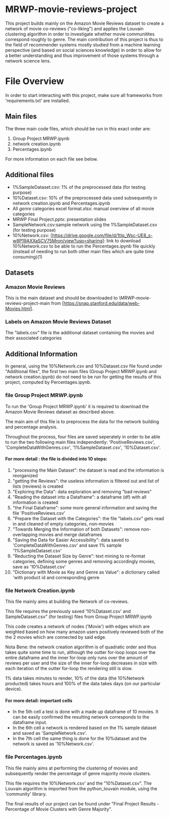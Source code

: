 # MRWP-movie-reviews-project
This project builds mainly on the Amazon Movie Reviews dataset to create a network of movie co-reviews ("co-liking") and applies the Louvain clustering algorithm in order to investigate whether movie communitites correspond roughly to genre. 
The main contribution of this project is thus to the field of recommender systems mostly studied from a machine learning perspective (and based on social sciences knowledge) in order to allow for a better understanding and thus improvement of those systems through a network science lens.

# File Overview
In order to start interacting with this project, make sure all frameworks from 'requirements.txt' are installed. 

## Main files
The three main code files, which should be run in this exact order are: 
1. Group Project MRWP.ipynb
2. network creation.ipynb
3. Percentages.ipynb

For more information on each file see below.

## Additional files
- 1%SampleDataset.csv: 1% of the preprocessed data (for testing purpose)
- 10%Dataset.csv: 10% of the preprocessed data used subsequently in network creation.ipynb and Percentages.ipynb
- All _genre_ categories excel format.xlsx: manual overview of all movie categories
- MRWP Final Project.pptx: presentation slides
- SampleNetwork.csv:sample network using the 1%SampleDataset.csv (for testing purpose)
- 10%Network.csv: [https://drive.google.com/file/d/1tlq_Wsc-UE8_s-w8P19AXXaSCV75Mron/view?usp=sharing]: link to download 10%Network.csv to be able to run the Percentages.ipynb file quickly (instead of needing to run both other main files which are quite time consuming)(1)

## Datasets
### Amazon Movie Reviews
This is the main dataset and should be downloaded to \MRWP-movie-reviews-project-main from [https://snap.stanford.edu/data/web-Movies.html].
### Labels on Amazon Movie Reviews Dataset
The "labels.csv" file is the additional dataset containing the movies and their associated categories 

## Additional Information
In general, using the 10%Network.csv and 10%Dataset.csv file found under "Additional files", the first two main files (Group Project MRWP.ipynb
and network creation.ipynb) do not need to be run for getting the results of this project, computed by Percentages.ipynb.

### file Group Project MRWP.ipynb
To run the 'Group Project MRWP.ipynb' it is required to download the Amazon Movie Reviews dataset as described above. 

The main aim of this file is to preprocess the data for the network building and percentage analysis.

Throughout the process, four files are saved seperately in order to be able to run the two following main files independently: 'PositiveReviews.csv', 'CompleteDataWithGenres.csv', '1%SampleDataset.csv', '10%Dataset.csv'. 

#### For more detail : the file is divided into 10 steps:
1. "processing the Main Dataset": the dataset is read and the information is reorganized 
2. "getting the Reviews": the useless information is filtered out and list of lists (reviews) is created
3. "Exploring the Data": data exploration and removing "bad reviews"
4. "Reading the dataset into a Dataframe": a dataframe (df) with all information is created 
5. "the Final Dataframe": some more general information and saving the file 'PositiveReviews.csv' 
6. "Prepare the Dataset with the Categories": the file "labels.csv" gets read in and cleaned of empty categories, non-movies
7. "Towards Merging the Information of both Datasets": remove non-overlapping movies and merge dataframes
8. "Saving the Data for Easier Accessibility": data saved to 'CompleteDataWithGenres.csv' and save 1% sample '1%SampleDataset.csv'
9. "Reducting the Dataset Size by Genre": text mining to re-format categories, defining some genres and removing accordingly movies, save as '10%Dataset.csv'
10. "Dictionary with Movie as Key and Genre as Value": a dictionary called 'with product id and corresponding genre 

### file Network Creation.ipynb
This file mainly aims at building the Network of co-reviews.

This file requires the previously saved '10%Dataset.csv' and SampleDataset.csv" (for testing) files from Group Project MRWP.ipynb

This code creates a network of nodes ('Movie') with edges which are weighted based on how many amazon users positively reviewed both of the the 2 movies which are connected by said edge. 

Nota Bene: the network creation algorithm is of quadratic order and thus takes quite some time to run, although the outter for-loop loops over the entire dataframe and the inner for-loop only runs over the amount of reviews per user and the size of the inner for-loop decreases in size with each iteration of the outter for-loop the rendering still is slow. 

1% data takes minutes to render, 10% of the data (the 10%Network producted) takes hours and 100% of the data takes days (on our particular device).

#### For more detail: important cells
- In the 5th cell a test is done with a made up dataframe of 10 movies. It can be easily confirmed the resulting network corresponds to the dataframe input.
- In the 6th cell a network is rendered based on the 1% sample dataset and saved as 'SampleNetwork.csv'. 
- In the 7th cell the same thing is done for the 10%dataset and the network is saved as '10%Network.csv'.

### file Percentages.ipynb
This file mainly aims at performing the clustering of movies and subsequently render the percentage of genre majority movie clusters.

This file requires the 10%Network.csv' and the "10%Dataset.csv". The Louvain algorithm is imported from the python_louvain module, using the 'community' library.

The final results of our project can be found under "Final Project Results - Percentage of Movie Clusters with Genre Majority".
